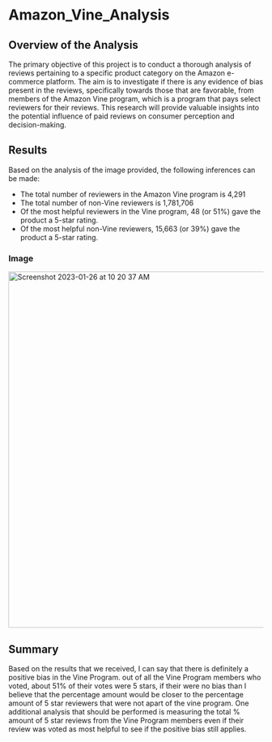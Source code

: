 # Amazon_Vine_Analysis

## Overview of the Analysis

The primary objective of this project is to conduct a thorough analysis of reviews pertaining to a specific product category on the Amazon e-commerce platform. The aim is to investigate if there is any evidence of bias present in the reviews, specifically towards those that are favorable, from members of the Amazon Vine program, which is a program that pays select reviewers for their reviews. This research will provide valuable insights into the potential influence of paid reviews on consumer perception and decision-making.

## Results

Based on the analysis of the image provided, the following inferences can be made:
* The total number of reviewers in the Amazon Vine program is 4,291
* The total number of non-Vine reviewers is 1,781,706
* Of the most helpful reviewers in the Vine program, 48 (or 51%) gave the product a 5-star rating.
* Of the most helpful non-Vine reviewers, 15,663 (or 39%) gave the product a 5-star rating.

### Image
<img width="702" alt="Screenshot 2023-01-26 at 10 20 37 AM" src="https://user-images.githubusercontent.com/112649072/214876432-5801dba9-a22b-49c1-b452-912d69ede94e.png">


## Summary

Based on the results that we received, I can say that there is definitely a positive bias in the Vine Program. out of all the Vine Program members who voted, about 51% of their votes were 5 stars, if their were no bias than I believe that the percentage amount would be closer to the percentage amount of 5 star reviewers that were not apart of the vine program. One additional analysis that should be performed is measuring the total % amount of 5 star reviews from the Vine Program members even if their review was voted as most helpful to see if the positive bias still applies.  

